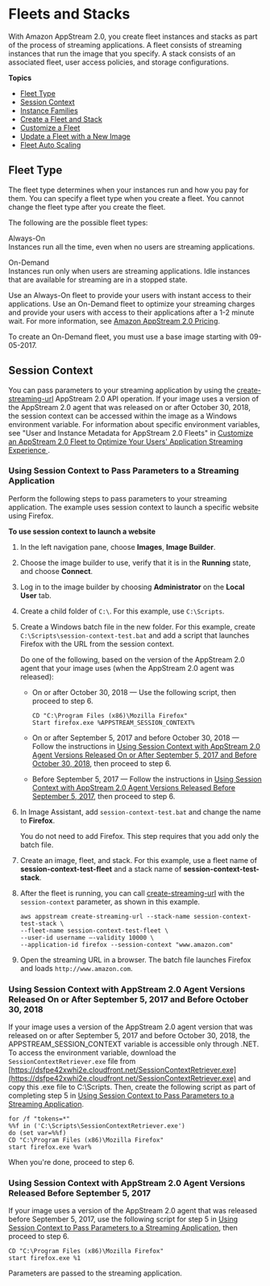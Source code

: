 # Fleets and Stacks<a name="managing-stacks-fleets"></a>

With Amazon AppStream 2\.0, you create fleet instances and stacks as part of the process of streaming applications\. A fleet consists of streaming instances that run the image that you specify\. A stack consists of an associated fleet, user access policies, and storage configurations\.

**Topics**
+ [Fleet Type](#fleet-types)
+ [Session Context](#managing-stacks-fleets-session-context)
+ [Instance Families](instance-types.md)
+ [Create a Fleet and Stack](set-up-stacks-fleets.md)
+ [Customize a Fleet](customize-fleets.md)
+ [Update a Fleet with a New Image](update-fleets-new-image.md)
+ [Fleet Auto Scaling](autoscaling.md)

## Fleet Type<a name="fleet-types"></a>

The fleet type determines when your instances run and how you pay for them\. You can specify a fleet type when you create a fleet\. You cannot change the fleet type after you create the fleet\.

The following are the possible fleet types:

Always\-On  
Instances run all the time, even when no users are streaming applications\.

On\-Demand  
Instances run only when users are streaming applications\. Idle instances that are available for streaming are in a stopped state\.

Use an Always\-On fleet to provide your users with instant access to their applications\. Use an On\-Demand fleet to optimize your streaming charges and provide your users with access to their applications after a 1\-2 minute wait\. For more information, see [Amazon AppStream 2\.0 Pricing](https://aws.amazon.com/appstream2/pricing/)\.

To create an On\-Demand fleet, you must use a base image starting with 09\-05\-2017\.

## Session Context<a name="managing-stacks-fleets-session-context"></a>

You can pass parameters to your streaming application by using the [create\-streaming\-url](https://docs.aws.amazon.com/cli/latest/reference/appstream/create-streaming-url.html) AppStream 2\.0 API operation\. If your image uses a version of the AppStream 2\.0 agent that was released on or after October 30, 2018, the session context can be accessed within the image as a Windows environment variable\. For information about specific environment variables, see "User and Instance Metadata for AppStream 2\.0 Fleets" in [Customize an AppStream 2\.0 Fleet to Optimize Your Users' Application Streaming Experience ](customize-fleets.md)\. 

### Using Session Context to Pass Parameters to a Streaming Application<a name="managing-stacks-fleets-parameters"></a>

Perform the following steps to pass parameters to your streaming application\. The example uses session context to launch a specific website using Firefox\.

**To use session context to launch a website**

1. In the left navigation pane, choose **Images**, **Image Builder**\.

1. Choose the image builder to use, verify that it is in the **Running** state, and choose **Connect**\. 

1. Log in to the image builder by choosing **Administrator** on the **Local User** tab\.

1. Create a child folder of `C:\`\. For this example, use `C:\Scripts`\.

1. Create a Windows batch file in the new folder\. For this example, create `C:\Scripts\session-context-test.bat` and add a script that launches Firefox with the URL from the session context\.

   Do one of the following, based on the version of the AppStream 2\.0 agent that your image uses \(when the AppStream 2\.0 agent was released\): 
   + On or after October 30, 2018 — Use the following script, then proceed to step 6\.

     ```
     CD "C:\Program Files (x86)\Mozilla Firefox"
     Start firefox.exe %APPSTREAM_SESSION_CONTEXT%
     ```
   + On or after September 5, 2017 and before October 30, 2018 — Follow the instructions in [Using Session Context with AppStream 2\.0 Agent Versions Released On or After September 5, 2017 and Before October 30, 2018](#managing-stacks-fleets-parameters-older-agent-versions), then proceed to step 6\.
   + Before September 5, 2017 — Follow the instructions in [Using Session Context with AppStream 2\.0 Agent Versions Released Before September 5, 2017](#managing-stacks-fleets-parameters-agent-versions-before-09-05-2017), then proceed to step 6\.

1. In Image Assistant, add `session-context-test.bat` and change the name to **Firefox**\.

   You do not need to add Firefox\. This step requires that you add only the batch file\.

1. Create an image, fleet, and stack\. For this example, use a fleet name of **session\-context\-test\-fleet** and a stack name of **session\-context\-test\-stack**\.

1. After the fleet is running, you can call [create\-streaming\-url](https://docs.aws.amazon.com/cli/latest/reference/appstream/create-streaming-url.html) with the `session-context` parameter, as shown in this example\.

   ```
   aws appstream create-streaming-url --stack-name session-context-test-stack \ 
   --fleet-name session-context-test-fleet \
   --user-id username –-validity 10000 \
   --application-id firefox --session-context "www.amazon.com"
   ```

1. Open the streaming URL in a browser\. The batch file launches Firefox and loads `http://www.amazon.com`\.

### Using Session Context with AppStream 2\.0 Agent Versions Released On or After September 5, 2017 and Before October 30, 2018<a name="managing-stacks-fleets-parameters-older-agent-versions"></a>

If your image uses a version of the AppStream 2\.0 agent version that was released on or after September 5, 2017 and before October 30, 2018, the APPSTREAM\_SESSION\_CONTEXT variable is accessible only through \.NET\. To access the environment variable, download the `SessionContextRetriever.exe` file from [https://dsfpe42xwhi2e.cloudfront.net/SessionContextRetriever.exe](https://dsfpe42xwhi2e.cloudfront.net/SessionContextRetriever.exe) and copy this \.exe file to C:\\Scripts\. Then, create the following script as part of completing step 5 in [Using Session Context to Pass Parameters to a Streaming Application](#managing-stacks-fleets-parameters)\.

```
for /f "tokens=*"
%%f in ('C:\Scripts\SessionContextRetriever.exe')
do (set var=%%f)
CD "C:\Program Files (x86)\Mozilla Firefox"
start firefox.exe %var%
```

When you're done, proceed to step 6\.

### Using Session Context with AppStream 2\.0 Agent Versions Released Before September 5, 2017<a name="managing-stacks-fleets-parameters-agent-versions-before-09-05-2017"></a>

If your image uses a version of the AppStream 2\.0 agent that was released before September 5, 2017, use the following script for step 5 in [Using Session Context to Pass Parameters to a Streaming Application](#managing-stacks-fleets-parameters), then proceed to step 6\.

```
CD "C:\Program Files (x86)\Mozilla Firefox"
start firefox.exe %1
```

Parameters are passed to the streaming application\. 